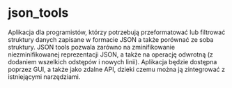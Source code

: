 # json_tools
Aplikacja dla programistów, którzy potrzebują przeformatować lub filtrować struktury danych zapisane w formacie JSON 
a także porównać ze soba struktury. JSON tools pozwala zarówno na zminifikowanie niezminifikowanej reprezentacji JSON, 
a także na operację odwrotną (z dodaniem wszelkich odstępów i nowych linii). Aplikacja będzie dostępna poprzez GUI, 
a także jako zdalne API, dzieki czemu można ją zintegrować z istniejącymi narzędziami.
